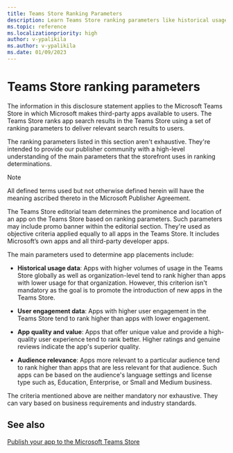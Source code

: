 ```yaml
---
title: Teams Store Ranking Parameters
description: Learn Teams Store ranking parameters like historical usage, user engagement data, app quality and values, audience relevance, and app update or new release.
ms.topic: reference
ms.localizationpriority: high
author: v-ypalikila
ms.author: v-ypalikila
ms.date: 01/09/2023
---
```

# Teams Store ranking parameters

The information in this disclosure statement applies to the Microsoft Teams Store in which Microsoft makes third-party apps available to users. The Teams Store ranks app search results in the Teams Store using a set of ranking parameters to deliver relevant search results to users.

The ranking parameters listed in this section aren't exhaustive. They're intended to provide our publisher community with a high-level understanding of the main parameters that the storefront uses in ranking determinations.

> [!NOTE]
> All defined terms used but not otherwise defined herein will have the meaning ascribed thereto in the Microsoft Publisher Agreement.

The Teams Store editorial team determines the prominence and location of an app on the Teams Store based on ranking parameters. Such parameters may include promo banner within the editorial section. They're used as objective criteria applied equally to all apps in the Teams Store. It includes Microsoft’s own apps and all third-party developer apps.

The main parameters used to determine app placements include:

- **Historical usage data**: Apps with higher volumes of usage in the Teams Store globally as well as organization-level tend to rank higher than apps with lower usage for that organization. However, this criterion isn't mandatory as the goal is to promote the introduction of new apps in the Teams Store.

- **User engagement data**: Apps with higher user engagement in the Teams Store tend to rank higher than apps with lower engagement.

- **App quality and value**: Apps that offer unique value and provide a high-quality user experience tend to rank better. Higher ratings and genuine reviews indicate the app's superior quality.

- **Audience relevance**: Apps more relevant to a particular audience tend to rank higher than apps that are less relevant for that audience. Such apps can be based on the audience's language settings and license type such as, Education, Enterprise, or Small and Medium business.

The criteria mentioned above are neither mandatory nor exhaustive. They can vary based on business requirements and industry standards.

## See also

[Publish your app to the Microsoft Teams Store](../publish.md)
